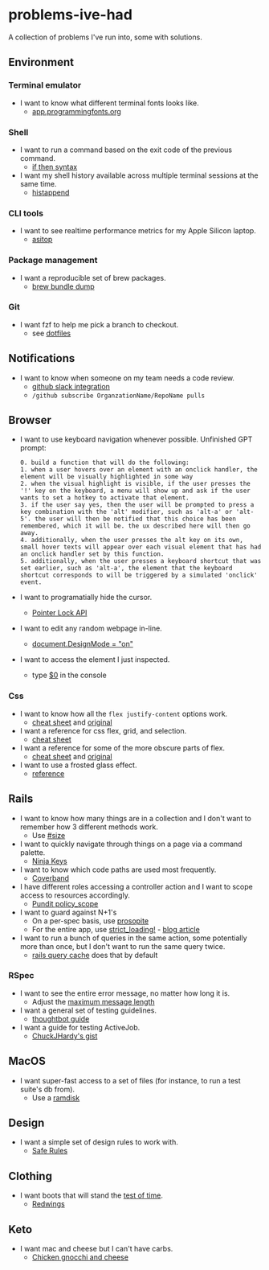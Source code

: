 # problems-ive-had
A collection of problems I've run into, some with solutions.

## Environment

### Terminal emulator

* I want to know what different terminal fonts looks like.
  * [app.programmingfonts.org](https://app.programmingfonts.org/#camingocode)

### Shell

* I want to run a command based on the exit code of the previous command.
  * [if then syntax](https://stackoverflow.com/a/26675771)
* I want my shell history available across multiple terminal sessions at the same time.
  * [histappend](https://web.archive.org/web/20090815205011/http://www.cuberick.com/2008/11/update-bash-history-in-realtime.html)

### CLI tools

* I want to see realtime performance metrics for my Apple Silicon laptop.
  * [asitop](https://github.com/tlkh/asitop)

### Package management

* I want a reproducible set of brew packages.
  * [brew bundle dump](https://tomlankhorst.nl/brew-bundle-restore-backup/)

### Git

* I want fzf to help me pick a branch to checkout.
  * see [dotfiles](https://github.com/rickgorman/dotfiles)

## Notifications

* I want to know when someone on my team needs a code review.
  * [github slack integration](https://github.com/integrations/slack#subscribing-and-unsubscribing)
  * `/github subscribe OrganzationName/RepoName pulls`

## Browser

* I want to use keyboard navigation whenever possible.
    Unfinished GPT prompt:
      
      0. build a function that will do the following:
      1. when a user hovers over an element with an onclick handler, the element will be visually highlighted in some way
      2. when the visual highlight is visible, if the user presses the '!' key on the keyboard, a menu will show up and ask if the user wants to set a hotkey to activate that element.
      3. if the user say yes, then the user will be prompted to press a key combination with the 'alt' modifier, such as 'alt-a' or 'alt-5'. the user will then be notified that this choice has been remembered, which it will be. the ux described here will then go away.
      4. additionally, when the user presses the alt key on its own, small hover texts will appear over each visual element that has had an onclick handler set by this function.
      5. additionally, when the user presses a keyboard shortcut that was set earlier, such as 'alt-a', the element that the keyboard shortcut corresponds to will be triggered by a simulated 'onclick' event.

* I want to programatially hide the cursor.
  * [Pointer Lock API](https://developer.mozilla.org/en-US/docs/Web/API/Pointer_Lock_API)
* I want to edit any random webpage in-line.
  * [document.DesignMode = "on"](https://developer.mozilla.org/en-US/docs/Web/API/Document/designMode)
* I want to access the element I just inspected.
  * type [$0](https://www.reddit.com/r/webdev/comments/dwb0kb/you_can_access_an_element_that_has_been_inspected/) in the console

### Css

* I want to know how all the `flex justify-content` options work.
  * [cheat sheet](https://i.imgur.com/PhzeOKq.gif) and [original](https://www.reddit.com/r/webdev/comments/10ffo7a/css_flex_for_speed_learners/)
* I want a reference for css flex, grid, and selection.
  * [cheat sheet](https://github.com/eludadev/css-docs)
* I want a reference for some of the more obscure parts of flex.
  * [cheat sheet](https://i.redd.it/vd9dc7wfk9471.png) and [original](https://www.reddit.com/r/webdev/comments/nvzhi0/flexbox_css_cheat_sheet/)
* I want to use a frosted glass effect.
  * [reference](https://www.reddit.com/r/webdev/comments/u5m4ue/frosted_class_effect_in_css_one_of_my_favorites/)
## Rails

* I want to know how many things are in a collection and I don't want to remember how 3 different methods work.
  * Use [#size](https://stackoverflow.com/questions/6083219/activerecord-size-vs-count)
* I want to quickly navigate through things on a page via a command palette.
  * [Ninja Keys](https://www.youtube.com/watch?v=9pHxFkQ0JhU)
* I want to know which code paths are used most frequently.
  * [Coverband](https://github.com/danmayer/coverband)
* I have different roles accessing a controller action and I want to scope access to resources accordingly.
  * [Pundit policy_scope](https://github.com/varvet/pundit#scopes)
* I want to guard against N+1's
  * On a per-spec basis, use [prosopite](https://github.com/charkost/prosopite)
  * For the entire app, use [strict_loading!](https://github.com/rails/rails/pull/37400) - [blog article](https://www.bigbinary.com/blog/rails-6-1-adds-strict_loading-to-warn-lazy-loading-associations)
* I want to run a bunch of queries in the same action, some potentially more than once, but I don't want to run the same query twice.
  * [rails query cache](https://www.mendelowski.com/docs/ruby/rails-query-cache/) does that by default

### RSpec
* I want to see the entire error message, no matter how long it is.
  * Adjust the [maximum message length](https://github.com/rspec/rspec-expectations/issues/991#issuecomment-571644505)
* I want a general set of testing guidelines.
  * [thoughtbot guide](https://thoughtbot.com/blog/how-we-test-rails-applications)
* I want a guide for testing ActiveJob.
  * [ChuckJHardy's gist](https://gist.github.com/ChuckJHardy/10f54fc567ba3bd4d6f1)

## MacOS

* I want super-fast access to a set of files (for instance, to run a test suite's db from).
  * Use a [ramdisk](https://gist.github.com/htr3n/344f06ba2bb20b1056d7d5570fe7f596)

## Design

* I want a simple set of design rules to work with.
  * [Safe Rules](https://anthonyhobday.com/sideprojects/saferules/)

## Clothing

* I want boots that will stand the [test of time](https://www.youtube.com/watch?v=Qm4BeXgM8ZM).
  * [Redwings](https://www.redwingshoes.com/work/mens/?grid=true)

## Keto

* I want mac and cheese but I can't have carbs.
  * [Chicken gnocchi and cheese](https://www.youtube.com/watch?v=R_yMyR946Yk)
